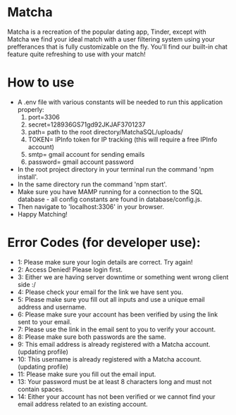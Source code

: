 # Matcha
Matcha is a recreation of the popular dating app, Tinder, except with Matcha we find your ideal match with a user filtering system using your prefferances that is fully customizable on the fly. You'll find our built-in chat feature
quite refreshing to use with your match!

# How to use
- A .env file with various constants will be needed to run this application properly:
	1. port=3306
	2. secret=128936GS71gd92JKJAF3701237
	3. path= path to the root directory/MatchaSQL/uploads/
	4. TOKEN= IPInfo token for IP tracking (this will require a free IPInfo account)
	5. smtp= gmail account for sending emails
	6. password= gmail account password
- In the root project directory in your terminal run the command 'npm install'.
- In the same directory run the command 'npm start'.
- Make sure you have MAMP running for a connection to the SQL database - all config constants are found in database/config.js.
- Then navigate to 'localhost:3306' in your browser.
- Happy Matching!

# Error Codes (for developer use):
- 1: Please make sure your login details are correct. Try again!
- 2: Access Denied! Please login first.
- 3: Either we are having server downtime or something went wrong client side :/
- 4: Please check your email for the link we have sent you.
- 5: Please make sure you fill out all inputs and use a unique email address and username.
- 6: Please make sure your account has been verified by using the link sent to your email.
- 7: Please use the link in the email sent to you to verify your account.
- 8: Please make sure both passwords are the same.
- 9: This email address is already registered with a Matcha account.  (updating profile)
- 10: This username is already registered with a Matcha account. (updating profile)
- 11: Please make sure you fill out the email input.
- 13: Your password must be at least 8 characters long and must not contain spaces.
- 14: Either your account has not been verified or we cannot find your email address related to an existing account.